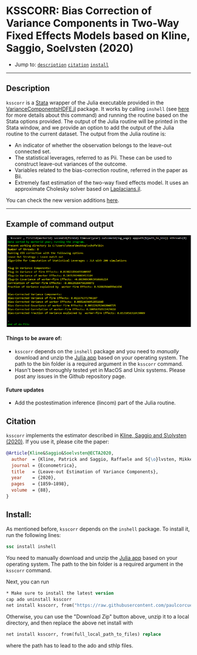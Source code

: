 # KSSCORR: Bias Correction of Variance Components in Two-Way Fixed Effects Models based on Kline, Saggio, Soelvsten (2020)

- Jump to: [`description`](#description) [`citation`](#citation) [`install`](#install) 

-----------

## Description

`ksscorr` is a [Stata](http://www.stata.com/) wrapper of the Julia executable provided in the [VarianceComponentsHDFE.jl](https://github.com/HighDimensionalEconLab/VarianceComponentsHDFE.jl) package. It works by calling `inshell` (see [here](https://www.statalist.org/forums/forum/general-stata-discussion/general/1667486-new-package-inshell-available-on-the-ssc) for more details about this command) and running the routine based on the Stata options provided. The output of the Julia routine will be printed in the Stata window, and we provide an option to add the output of the Julia routine to the current dataset. The output from the Julia routine is:

- An indicator of whether the observation belongs to the leave-out connected set.
- The statistical leverages, referred to as Pii. These can be used to construct leave-out variances of the outcome.
- Variables related to the bias-correction routine, referred in the paper as Bii.
- Extremely fast estimation of the two-way fixed effects model. It uses an approximate Cholesky solver based on [Laplacians.jl](https://github.com/danspielman/Laplacians.jl).

You can check the new version additions [here](https://github.com/HighDimensionalEconLab/VarianceComponentsHDFE.jl/releases).

-------------

## Example of command output 

 ![Example](stata_example_output.png)


####  Things to be aware of:

- `ksscorr` depends on the `inshell` package and you need to *manually* download and unzip the [Julia app](https://github.com/HighDimensionalEconLab/VarianceComponentsHDFE.jl/releases/tag/v0.2.1.8) based on your operating system. The path to the bin folder is a required argument in the `ksscorr` command.
- Hasn't been thoroughly tested yet in MacOS and Unix systems. Please post any issues in the Github repository page.

#### Future updates

- Add the postestimation inference (lincom) part of the Julia routine.

## Citation

`ksscorr` implements the estimator described in [Kline, Saggio and S\olvsten (2020)](https://eml.berkeley.edu/~pkline/papers/KSS2020.pdf).
If you use it, please cite the paper:

```bibtex
@Article{Kline&Saggio&Soelvsten@ECTA2020,
  author  = {Kline, Patrick and Saggio, Raffaele and S{\o}lvsten, Mikkel },
  journal = {Econometrica},
  title   = {Leave-out Estimation of Variance Components},
  year    = {2020},
  pages   = {1859–1898},
  volume  = {88},
}
```

## Install:

As mentioned before, `ksscorr` depends on the `inshell` package. To install it, run the following lines:

```stata
ssc install inshell
```

You need to manually download and unzip the [Julia app](https://github.com/HighDimensionalEconLab/VarianceComponentsHDFE.jl/releases/tag/v0.2.1.8) based on your operating system. The path to the bin folder is a required argument in the `ksscorr` command.

Next, you can run 

```stata
* Make sure to install the latest version
cap ado uninstall ksscorr
net install ksscorr, from("https://raw.githubusercontent.com/paulcorcuera/ksscorr/main/src/")
```

Otherwise, you can use the "Download Zip" button above, unzip it to a local directory, and then replace the above net install with
```stata
net install ksscorr, from(full_local_path_to_files) replace
```
where the path has to lead to the ado and sthlp files.
